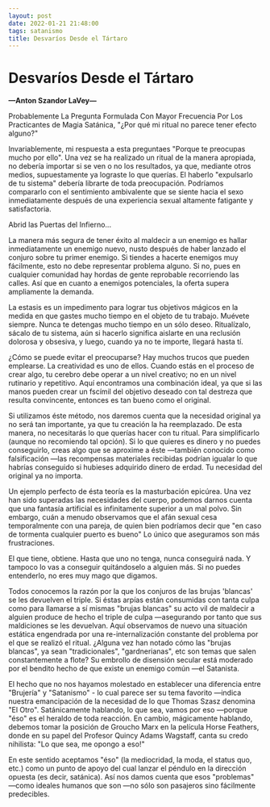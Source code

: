 ```yaml
---
layout: post
date: 2022-01-21 21:48:00
tags: satanismo
title: Desvaríos Desde el Tártaro
---
```


# Desvaríos Desde el Tártaro

**—Anton Szandor LaVey—**

Probablemente La Pregunta Formulada Con Mayor Frecuencia Por Los Practicantes de Magia Satánica, "¿Por qué mi ritual no parece tener efecto alguno?"

Invariablemente, mi respuesta a esta preguntaes "Porque te preocupas mucho por ello". Una vez se ha realizado un ritual de la manera apropiada, no debería importar si se ven o no los resultados, ya que, mediante otros medios, supuestamente ya lograste lo que querías. El haberlo "expulsarlo de tu sistema" debería librarte de toda preocupación. Podríamos compararlo con el sentimiento ambivalente que se siente hacia el sexo inmediatamente después de una experiencia sexual altamente fatigante y satisfactoria.

Abrid las Puertas del Infierno...

La manera más segura de tener éxito al maldecir a un enemigo es hallar inmediatamente un enemigo nuevo, nusto después de haber lanzado el conjuro sobre tu primer enemigo. Si tiendes a hacerte enemigos muy fácilmente, esto no debe representar problema alguno. Si no, pues en cualquier comunidad hay hordas de gente reprobable recorriendo las calles. Así que en cuanto a enemigos potenciales, la oferta supera ampliamente la demanda.

La estasis es un impedimento para lograr tus objetivos mágicos en la medida en que gastes mucho tiempo en el objeto de tu trabajo. Muévete siempre. Nunca te detengas mucho tiempo en un sólo deseo. Ritualízalo, sácalo de tu sistema, aún si hacerlo significa aislarte en una reclusión dolorosa y obsesiva, y luego, cuando ya no te importe, llegará hasta tí.

¿Cómo se puede evitar el preocuparse? Hay muchos trucos que pueden emplearse. La creatividad es uno de ellos. Cuando estás en el proceso de crear algo, tu cerebro debe operar a un nivel creativo; no en un nivel rutinario y repetitivo. Aquí encontramos una combinación ideal, ya que si las manos pueden crear un fscímil del objetivo deseado con tal destreza que resulta convincente, entonces es tan bueno como el original.

Si utilizamos éste método, nos daremos cuenta que la necesidad original ya no será tan importante, ya que tu creación la ha reemplazado. De esta manera, no necesitarás lo que querías hacer con tu ritual. Para simplificarlo (aunque no recomiendo tal opción). Si lo que quieres es dinero y no puedes conseguirlo, creas algo que se aproxime a éste —también conocido como falsificación —las recompensas materiales recibidas podrían igualar lo que habrías conseguido si hubieses adquirido dinero de erdad. Tu necesidad del original ya no importa.

Un ejemplo perfecto de ésta teoría es la masturbación epicúrea. Una vez han sido superadas las necesidades del cuerpo, podemos darnos cuenta que una fantasía artificial es infinitamente superior a un mal polvo. Sin embargo, cuán a menudo observamos que el afán sexual cesa temporalmente con una pareja, de quien bien podríamos decir que "en caso de tormenta cualquier puerto es bueno" Lo único que aseguramos son más frustraciones.

El que tiene, obtiene. Hasta que uno no tenga, nunca conseguirá nada. Y tampoco lo vas a conseguir quitándoselo a alguien más. Si no puedes entenderlo, no eres muy mago que digamos.

Todos conocemos la razón por la que los conjuros de las brujas 'blancas' se les devuelven el triple. Si éstas arpías están consumidas con tanta culpa como para llamarse a sí mismas "brujas blancas" su acto vil de maldecir a alguien produce de hecho el triple de culpa —asegurando por tanto que sus maldiciones se les devuelvan. Aquí observamos de nuevo una situación estática engendrada por una re-internalización constante del problema por el que se realizó el ritual. ¿Alguna vez han notado cómo las "brujas blancas", ya sean "tradicionales", "gardnerianas", etc son temas que salen constantemente a flote? Su embrollo de disensión secular está moderado por el bendito hecho de que existe un enemigo común —el Satanista.

El hecho que no nos hayamos molestado en establecer una diferencia entre "Brujería" y "Satanismo" - lo cual parece ser su tema favorito —indica nuestra emancipación de la necesidad de lo que Thomas Szasz denomina "El Otro". Satánicamente hablando, lo que sea, vamos por eso —porque "éso" es el heraldo de toda reacción. En cambio, mágicamente hablando, debemos tomar la posición de Groucho Marx en la película Horse Feathers, donde en su papel del Profesor Quincy Adams Wagstaff, canta su credo nihilista: "Lo que sea, me opongo a eso!"

En este sentido aceptamos "éso" (la mediocridad, la moda, el status quo, etc.) como un punto de apoyo del cual lanzar el péndulo en la dirección opuesta (es decir, satánica). Así nos damos cuenta que esos "problemas" —como ideales humanos que son —no sólo son pasajeros sino fácilmente predecibles.


